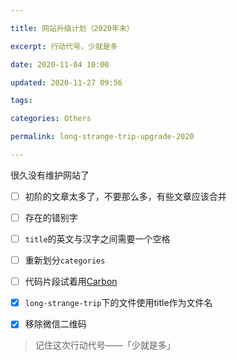 ```yaml
---

title: 网站升级计划（2020年末）

excerpt: 行动代号，少就是多

date: 2020-11-04 10:00

updated: 2020-11-27 09:56

tags:

categories: Others

permalink: long-strange-trip-upgrade-2020

---
```


很久没有维护网站了

- [ ]  初阶的文章太多了，不要那么多，有些文章应该合并

- [ ]  存在的错别字

- [ ]  `title`的英文与汉字之间需要一个空格

- [ ]  重新划分`categories`

- [ ]  代码片段试着用[Carbon](https://carbon.now.sh/)

- [x]  `long-strange-trip`下的文件使用title作为文件名

- [x]  移除微信二维码



> 记住这次行动代号——「少就是多」